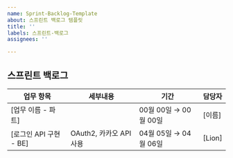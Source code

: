 ```yaml
---
name: Sprint-Backlog-Template
about: 스프린트 백로그 템플릿
title: ''
labels: 스프린트-백로그
assignees: ''

---
```


## 스프린트 백로그

| 업무 항목                     |        세부내용       |        기간       | 담당자 |
|--------------------------------------|---------------|---------------------------|--------|
| [업무 이름 - 파트]                   |     | 00월 00일 → 00월 00일 | [이름] |
| [로그인 API 구현 - BE]                   | OAuth2, 카카오 API 사용    | 04월 05일 → 04월 06일 | [Lion] |
